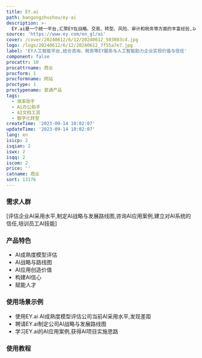 ```yaml
---
title: EY.ai
path: bangongzhushou/ey-ai
description: >-
  EY.ai是一个统一平台,汇聚EY在战略、交易、转型、风险、审计和税务等方面的丰富经验,以及EY的技术平台和领先的人工智能能力,帮助企业建立信心,创造指数级价值,释放潜力。EY.ai通过跨科技、商业和学术的生态系统,为企业的人工智能之旅提供支持。
source: 'https://www.ey.com/en_gl/ai'
cover: /cover/20240612/6/12/20240612_503803cd.jpg
logo: /logo/20240612/6/12/20240612_7f55a7e7.jpg
label: 'EY人工智能平台,结合咨询、税务等EY服务与人工智能助力企业实现价值与信任'
component: false
procattr: 10
procattrname: 商业
procform: 1
procformname: 网站
proctype: 1
proctypename: 普通产品
tags:
  - 效率助手
  - Ai办公助手
  - AI文档工具
  - 数字化转型
createTime: '2023-09-14 10:02:07'
updateTime: '2023-09-14 10:02:07'
lang: en
isicp: 2
isqian: 2
iswx: 2
isqq: 2
iscom: 2
price: ''
catname: 商业
sort: 13176
---
```




### 需求人群
[评估企业AI采用水平,制定AI战略与发展路线图,咨询AI应用案例,建立对AI系统的信任,培训员工AI技能]

### 产品特色
- AI成熟度模型评估
- AI战略与路线图
- AI应用创造价值
- 构建AI信心
- 赋能人才

### 使用场景示例
- 使用EY.ai AI成熟度模型评估公司当前AI采用水平,发现差距
- 聘请EY.ai制定公司AI战略与发展路线图
- 学习EY.ai的AI应用案例,获得AI项目实施思路

### 使用教程


  
